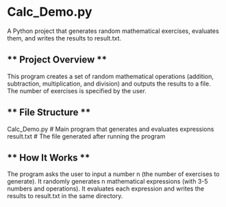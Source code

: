 # Calc_Demo.py

A Python project that generates random mathematical exercises, evaluates them, and writes the results to result.txt.

## ** Project Overview **
This program creates a set of random mathematical operations (addition, subtraction, multiplication, and division) and outputs the results to a file. The number of exercises is specified by the user.

## ** File Structure **
  Calc_Demo.py       # Main program that generates and evaluates expressions
  result.txt      # The file generated after running the program

## ** How It Works **
The program asks the user to input a number n (the number of exercises to generate).
It randomly generates n mathematical expressions (with 3-5 numbers and operations).
It evaluates each expression and writes the results to result.txt in the same directory.
